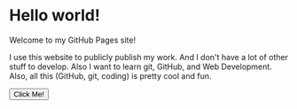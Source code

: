 <html>

<head>
    <link rel="icon" type="image/x-icon" href="favicon.png">
    <link rel="stylesheet" href="styles.css">
</head>

<body>
    <h1>Hello world!</h1>
    <p>Welcome to my GitHub Pages site!</p>
    <p>I use this website to publicly publish my work. And I don't have a lot of other stuff to develop. Also I want to learn git, GitHub, and Web Development. Also, all this (GitHub, git, coding) is pretty cool and fun.</p>
    <button onclick="ClickMe()">Click Me!</button>
    <script src="script.js"></script>
</body>

</html>
